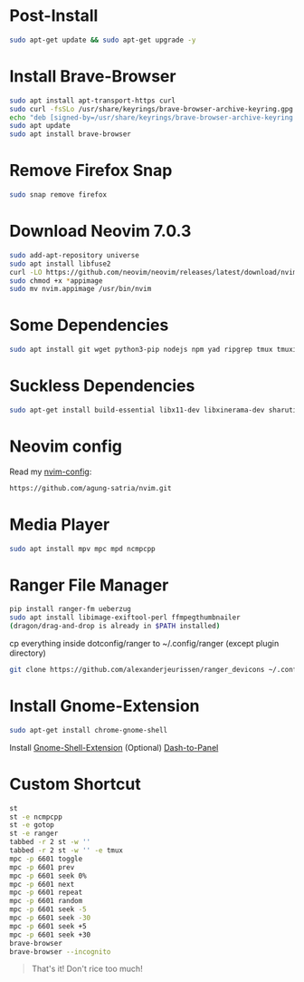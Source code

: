 # Post-Install

```sh
sudo apt-get update && sudo apt-get upgrade -y
```

# Install Brave-Browser

```sh
sudo apt install apt-transport-https curl
sudo curl -fsSLo /usr/share/keyrings/brave-browser-archive-keyring.gpg https://brave-browser-apt-release.s3.brave.com/brave-browser-archive-keyring.gpg
echo "deb [signed-by=/usr/share/keyrings/brave-browser-archive-keyring.gpg arch=amd64] https://brave-browser-apt-release.s3.brave.com/ stable main"|sudo tee /etc/apt/sources.list.d/brave-browser-release.list
sudo apt update
sudo apt install brave-browser
```

# Remove Firefox Snap

```sh
sudo snap remove firefox
```

# Download Neovim 7.0.3

```sh
sudo add-apt-repository universe
sudo apt install libfuse2
curl -LO https://github.com/neovim/neovim/releases/latest/download/nvim.appimage
sudo chmod +x *appimage
sudo mv nvim.appimage /usr/bin/nvim
```

# Some Dependencies

```sh
sudo apt install git wget python3-pip nodejs npm yad ripgrep tmux tmuxinator fd-find fzf gnome-tweaks xclip
```

# Suckless Dependencies

```sh
sudo apt-get install build-essential libx11-dev libxinerama-dev sharutils suckless-tools libxft-dev libx11-xcb1 libx11-xcb-dev libxcb-res0-dev sudo libexif-dev libimlib2-dev libharfbuzz-dev fonts-symbola hsetroot
```

# Neovim config

Read my [nvim-config](https://github.com/agung-satria/nvim.git):

```sh
https://github.com/agung-satria/nvim.git
```

# Media Player

```sh
sudo apt install mpv mpc mpd ncmpcpp
```

# Ranger File Manager

```sh
pip install ranger-fm ueberzug
sudo apt install libimage-exiftool-perl ffmpegthumbnailer
(dragon/drag-and-drop is already in $PATH installed)
```

cp everything inside dotconfig/ranger to ~/.config/ranger
(except plugin directory)

```sh
git clone https://github.com/alexanderjeurissen/ranger_devicons ~/.config/ranger/plugins/ranger_devicons
```

# Install Gnome-Extension

```sh
sudo apt-get install chrome-gnome-shell
```

Install [Gnome-Shell-Extension](https://chrome.google.com/webstore/detail/gnome-shell-integration/gphhapmejobijbbhgpjhcjognlahblep?hl=id)
(Optional) [Dash-to-Panel](https://extensions.gnome.org/extension/1160/dash-to-panel/)

# Custom Shortcut

```sh
st
st -e ncmpcpp
st -e gotop
st -e ranger
tabbed -r 2 st -w ''
tabbed -r 2 st -w '' -e tmux
mpc -p 6601 toggle
mpc -p 6601 prev
mpc -p 6601 seek 0%
mpc -p 6601 next
mpc -p 6601 repeat
mpc -p 6601 random
mpc -p 6601 seek -5
mpc -p 6601 seek -30
mpc -p 6601 seek +5
mpc -p 6601 seek +30
brave-browser
brave-browser --incognito
```

> That's it! Don't rice too much!
